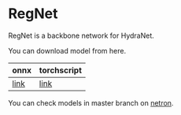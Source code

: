 # RegNet

RegNet is a backbone network for HydraNet.  

You can download model from here.

|        onnx         |    torchscript    |
| ------------------- | ----------------- |
| [link](regnet.onnx) | [link](regnet.pt) |

You can check models in master branch on [netron](https://netron.app/?url=https://hakuturu583.github.io/hydranet/models/regnet.onnx).
